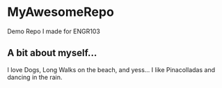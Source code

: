 # MyAwesomeRepo
Demo Repo I made for ENGR103

## A bit about myself...
I love Dogs, Long Walks on the beach, and yess... I like Pinacolladas and dancing in the rain.
